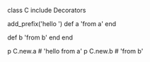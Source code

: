 class C
  include Decorators

  add_prefix('hello ')
  def a
    'from a'
  end

  def b
    'from b'
  end
end

p C.new.a # 'hello from a'
p C.new.b # 'from b'